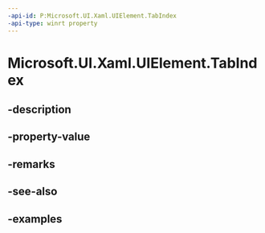 ```yaml
---
-api-id: P:Microsoft.UI.Xaml.UIElement.TabIndex
-api-type: winrt property
---
```


# Microsoft.UI.Xaml.UIElement.TabIndex

<!--
public int TabIndex { get; set; }
-->


## -description

## -property-value

## -remarks

## -see-also

## -examples


